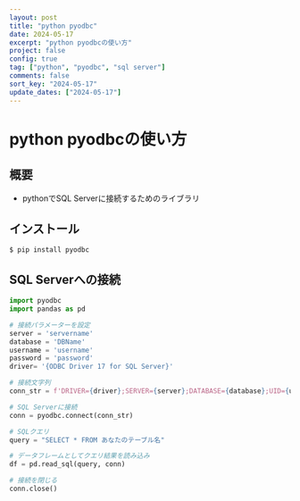 ```yaml
---
layout: post
title: "python pyodbc"
date: 2024-05-17
excerpt: "python pyodbcの使い方"
project: false
config: true
tag: ["python", "pyodbc", "sql server"]
comments: false
sort_key: "2024-05-17"
update_dates: ["2024-05-17"]
---
```


# python pyodbcの使い方

## 概要
 - pythonでSQL Serverに接続するためのライブラリ

## インストール

```console
$ pip install pyodbc
```

## SQL Serverへの接続

```python
import pyodbc
import pandas as pd

# 接続パラメーターを設定
server = 'servername'
database = 'DBName'
username = 'username'
password = 'password'
driver= '{ODBC Driver 17 for SQL Server}'

# 接続文字列
conn_str = f'DRIVER={driver};SERVER={server};DATABASE={database};UID={username};PWD={password}'

# SQL Serverに接続
conn = pyodbc.connect(conn_str)

# SQLクエリ
query = "SELECT * FROM あなたのテーブル名"

# データフレームとしてクエリ結果を読み込み
df = pd.read_sql(query, conn)

# 接続を閉じる
conn.close()
```
